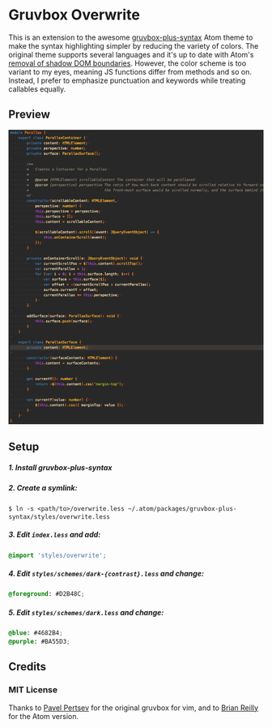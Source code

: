 # Gruvbox Overwrite

This is an extension to the awesome [gruvbox-plus-syntax](https://atom.io/themes/gruvbox-plus-syntax) Atom theme to make the syntax highlighting simpler by reducing the variety of colors. The original theme supports several languages and it's up to date with Atom's [removal of shadow DOM boundaries](http://blog.atom.io/2016/11/14/removing-shadow-dom-boundary-from-text-editor-elements.html). However, the color scheme is too variant to my eyes, meaning JS functions differ from methods and so on. Instead, I prefer to emphasize punctuation and keywords while treating callables equally.

## Preview

![Preview](/preview.png)

## Setup

##### 1. Install gruvbox-plus-syntax

##### 2. Create a symlink:

```
$ ln -s <path/to>/overwrite.less ~/.atom/packages/gruvbox-plus-syntax/styles/overwrite.less
```

##### 3. Edit `index.less` and add:

```css
@import 'styles/overwrite';
```

##### 4. Edit `styles/schemes/dark-{contrast}.less` and change:

```css
@foreground: #D2B48C;
```

##### 5. Edit `styles/schemes/dark.less` and change:

```css
@blue: #4682B4;
@purple: #BA55D3;
```

## Credits

### MIT License

Thanks to [Pavel Pertsev](https://github.com/morhetz) for the original gruvbox for vim, and to [Brian Reilly](https://github.com/Briles) for the Atom version.
